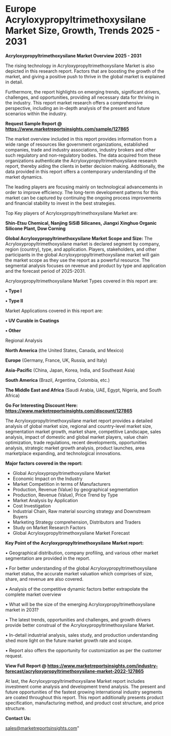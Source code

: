   # Europe Acryloxypropyltrimethoxysilane Market Size, Growth, Trends 2025 - 2031

<Strong> Acryloxypropyltrimethoxysilane Market Overview 2025 - 2031</strong>

The rising technology in Acryloxypropyltrimethoxysilane Market is also depicted in this research report. Factors that are boosting the growth of the market, and giving a positive push to thrive in the global market is explained in detail.

Furthermore, the report highlights on emerging trends, significant drivers, challenges, and opportunities, providing all necessary data for thriving in the industry. This report market research offers a comprehensive perspective, including an in-depth analysis of the present and future scenarios within the industry.

<strong>Request Sample Report @ <a href=https://www.marketreportsinsights.com/sample/127865>https://www.marketreportsinsights.com/sample/127865</a></strong>

The market overview included in this report provides information from a wide range of resources like government organizations, established companies, trade and industry associations, industry brokers and other such regulatory and non-regulatory bodies. The data acquired from these organizations authenticate the Acryloxypropyltrimethoxysilane research report, thereby aiding the clients in better decision making. Additionally, the data provided in this report offers a contemporary understanding of the market dynamics.

The leading players are focusing mainly on technological advancements in order to improve efficiency. The long-term development patterns for this market can be captured by continuing the ongoing process improvements and financial stability to invest in the best strategies.

Top Key players of Acryloxypropyltrimethoxysilane Market are:

<strong>Shin-Etsu Chemical, Nanjing SiSiB Silicanes, Jiangxi Xinghuo Organic Silicone Plant, Dow Corning</strong>

<strong><b>Global Acryloxypropyltrimethoxysilane Market Scope and Size:</b></strong>
The Acryloxypropyltrimethoxysilane market is declared segment by company, region (country), type, and application. Players, stakeholders, and other participants in the global Acryloxypropyltrimethoxysilane market will gain the market scope as they use the report as a powerful resource. The segmental analysis focuses on revenue and product by type and application and the forecast period of 2025-2031.

Acryloxypropyltrimethoxysilane Market Types covered in this report are:

<strong>• Type I

• Type II</strong>

Market Applications covered in this report are:

<strong>• UV Curable in Coatings

• Other</strong> 

Regional Analysis

<strong>North America</strong> (the United States, Canada, and Mexico)

<strong>Europe</strong> (Germany, France, UK, Russia, and Italy)

<strong>Asia-Pacific</strong> (China, Japan, Korea, India, and Southeast Asia)

<strong>South America</strong> (Brazil, Argentina, Colombia, etc.)

<strong>The Middle East and Africa</strong> (Saudi Arabia, UAE, Egypt, Nigeria, and South Africa)

<strong>Go For Interesting Discount Here: <a href=https://www.marketreportsinsights.com/discount/127865>https://www.marketreportsinsights.com/discount/127865</a></strong>

The Acryloxypropyltrimethoxysilane market report provides a detailed analysis of global market size, regional and country-level market size, segmentation market growth, market share, competitive Landscape, sales analysis, impact of domestic and global market players, value chain optimization, trade regulations, recent developments, opportunities analysis, strategic market growth analysis, product launches, area marketplace expanding, and technological innovations.

<strong><b>Major factors covered in the report:</b></strong>
<ul>
  <li>Global Acryloxypropyltrimethoxysilane Market </li>
  <li>Economic Impact on the Industry</li>
  <li>Market Competition in terms of Manufacturers</li>
  <li>Production, Revenue (Value) by geographical segmentation</li>
  <li>Production, Revenue (Value), Price Trend by Type</li>
  <li>Market Analysis by Application</li>
  <li>Cost Investigation</li>
  <li>Industrial Chain, Raw material sourcing strategy and Downstream Buyers</li>
  <li>Marketing Strategy comprehension, Distributors and Traders</li>
  <li>Study on Market Research Factors</li>
  <li>Global Acryloxypropyltrimethoxysilane Market Forecast</li>
</ul>

<strong><b>Key Point of the Acryloxypropyltrimethoxysilane Market report:</b></strong>

• Geographical distribution, company profiling, and various other market segmentation are provided in the report.

• For better understanding of the global Acryloxypropyltrimethoxysilane market status, the accurate market valuation which comprises of size, share, and revenue are also covered.

• Analysis of the competitive dynamic factors better extrapolate the complete market overview

• What will be the size of the emerging Acryloxypropyltrimethoxysilane market in 2031?

• The latest trends, opportunities and challenges, and growth drivers provide better construal of the Acryloxypropyltrimethoxysilane Market.

• In-detail industrial analysis, sales study, and production understanding shed more light on the future market growth rate and scope.

• Report also offers the opportunity for customization as per the customer request.

<strong><b>View Full Report @ <a href=https://www.marketreportsinsights.com/industry-forecast/acryloxypropyltrimethoxysilane-market-2022-127865>https://www.marketreportsinsights.com/industry-forecast/acryloxypropyltrimethoxysilane-market-2022-127865</a></b></strong>


At last, the Acryloxypropyltrimethoxysilane Market report includes investment come analysis and development trend analysis. The present and future opportunities of the fastest growing international industry segments are coated throughout this report. This report additionally presents product specification, manufacturing method, and product cost structure, and price structure.

<strong>Contact Us:</strong>

sales@marketreportsinsights.com"
